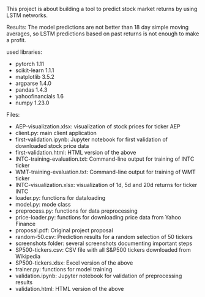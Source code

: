 This project is about building a tool to predict stock market returns by using LSTM networks.

Results: The model predictions are not better than 18 day simple moving averages, so LSTM predictions based on past returns is not enough to make a profit.

used libraries:
- pytorch 1.11
- scikit-learn 1.1.1
- matplotlib 3.5.2
- argparse 1.4.0
- pandas 1.4.3
- yahoofinancials 1.6
- numpy 1.23.0

Files:
- AEP-visualization.xlsx: visualization of stock prices for ticker AEP
- client.py: main client application
- first-validation.ipynb: Jupyter notebook for first validation of downloaded stock price data
- first-validation.html: HTML version of the above
- INTC-training-evaluation.txt: Command-line output for training of INTC ticker
- WMT-training-evaluation.txt: Command-line output for training of WMT ticker
- INTC-visualization.xlsx: visualization of 1d, 5d and 20d returns for ticker INTC
- loader.py: functions for dataloading
- model.py: mode class
- preprocess.py: functions for data preprocessing
- price-loader.py: functions for downloading price data from Yahoo Finance
- proposal.pdf: Original project proposal
- random-50.csv: Prediction results for a random selection of 50 tickers
- screenshots folder: several screenshots documenting important steps
- SP500-tickers.csv: CSV file with all S&P500 tickers downloaded from Wikipedia
- SP500-tickers.xlsx: Excel version of the above
- trainer.py: functions for model training
- validation.ipynb: Jupyter notebook for validation of preprocessing results
- validation.html: HTML version of the above
